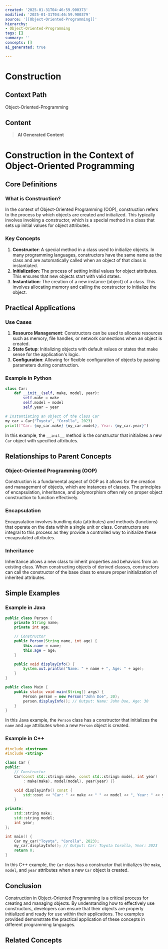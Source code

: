 ```yaml
---
created: '2025-01-31T04:46:59.900373'
modified: '2025-01-31T04:46:59.900379'
source: '[[Object-Oriented-Programming]]'
hierarchy:
- Object-Oriented-Programming
tags: []
summary: ''
concepts: []
ai_generated: true

---
```


# Construction

## Context Path
Object-Oriented-Programming

## Content
> **AI Generated Content**
 # Construction in the Context of Object-Oriented Programming

## Core Definitions

### What is Construction?
In the context of Object-Oriented Programming (OOP), construction refers to the process by which objects are created and initialized. This typically involves invoking a constructor, which is a special method in a class that sets up initial values for object attributes.

### Key Concepts
1. **Constructor**: A special method in a class used to initialize objects. In many programming languages, constructors have the same name as the class and are automatically called when an object of that class is instantiated.
2. **Initialization**: The process of setting initial values for object attributes. This ensures that new objects start with valid states.
3. **Instantiation**: The creation of a new instance (object) of a class. This involves allocating memory and calling the constructor to initialize the object.

## Practical Applications

### Use Cases
1. **Resource Management**: Constructors can be used to allocate resources such as memory, file handles, or network connections when an object is created.
2. **State Setup**: Initializing objects with default values or states that make sense for the application's logic.
3. **Configuration**: Allowing for flexible configuration of objects by passing parameters during construction.

### Example in Python
```python
class Car:
    def __init__(self, make, model, year):
        self.make = make
        self.model = model
        self.year = year

# Instantiating an object of the class Car
my_car = Car("Toyota", "Corolla", 2023)
print(f"Car: {my_car.make} {my_car.model}, Year: {my_car.year}")
```
In this example, the `__init__` method is the constructor that initializes a new `Car` object with specified attributes.

## Relationships to Parent Concepts

### Object-Oriented Programming (OOP)
Construction is a fundamental aspect of OOP as it allows for the creation and management of objects, which are instances of classes. The principles of encapsulation, inheritance, and polymorphism often rely on proper object construction to function effectively.

### Encapsulation
Encapsulation involves bundling data (attributes) and methods (functions) that operate on the data within a single unit or class. Constructors are integral to this process as they provide a controlled way to initialize these encapsulated attributes.

### Inheritance
Inheritance allows a new class to inherit properties and behaviors from an existing class. When constructing objects of derived classes, constructors can call the constructor of the base class to ensure proper initialization of inherited attributes.

## Simple Examples

### Example in Java
```java
public class Person {
    private String name;
    private int age;

    // Constructor
    public Person(String name, int age) {
        this.name = name;
        this.age = age;
    }

    public void displayInfo() {
        System.out.println("Name: " + name + ", Age: " + age);
    }
}

public class Main {
    public static void main(String[] args) {
        Person person = new Person("John Doe", 30);
        person.displayInfo(); // Output: Name: John Doe, Age: 30
    }
}
```
In this Java example, the `Person` class has a constructor that initializes the `name` and `age` attributes when a new `Person` object is created.

### Example in C++
```cpp
#include <iostream>
#include <string>

class Car {
public:
    // Constructor
    Car(const std::string& make, const std::string& model, int year)
        : make(make), model(model), year(year) {}

    void displayInfo() const {
        std::cout << "Car: " << make << " " << model << ", Year: " << year << std::endl;
    }

private:
    std::string make;
    std::string model;
    int year;
};

int main() {
    Car my_car("Toyota", "Corolla", 2023);
    my_car.displayInfo(); // Output: Car: Toyota Corolla, Year: 2023
    return 0;
}
```
In this C++ example, the `Car` class has a constructor that initializes the `make`, `model`, and `year` attributes when a new `Car` object is created.

## Conclusion
Construction in Object-Oriented Programming is a critical process for creating and managing objects. By understanding how to effectively use constructors, developers can ensure that their objects are properly initialized and ready for use within their applications. The examples provided demonstrate the practical application of these concepts in different programming languages.

## Related Concepts
